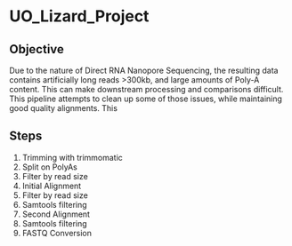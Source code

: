 # UO_Lizard_Project

## Objective

Due to the nature of Direct RNA Nanopore Sequencing, the resulting data contains artificially long reads >300kb, and large amounts of Poly-A content. This can make downstream processing and comparisons difficult. This pipeline attempts to clean up some of those issues, while maintaining good quality alignments. This 

## Steps

1. Trimming with trimmomatic
2. Split on PolyAs
3. Filter by read size
4. Initial Alignment
5. Filter by read size
6. Samtools filtering
7. Second Alignment
8. Samtools filtering
9. FASTQ Conversion 

